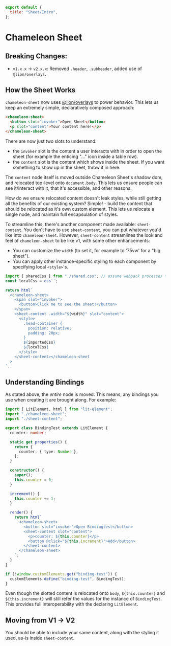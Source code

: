 ```js script
export default {
  title: "Sheet/Intro",
};
```

# Chameleon Sheet

## Breaking Changes:

- `v1.x.x` -> `v2.x.x`: Removed `.header`, `.subheader`, added use of `@lion/overlays`.

## How the Sheet Works

`chameleon-sheet` now uses [@lion/overlays](https://github.com/ing-bank/lion/tree/master/packages/overlays) to power behavior. This lets us keep an extremely simple, declaratively composed approach:

```html
<chameleon-sheet>
  <button slot="invoker">Open Sheet</button>
  <p slot="content">Your content here!</p>
</chameleon-sheet>
```

There are now just two slots to understand:

- the `invoker` slot is the content a user interacts with in order to open the sheet (for example the enticing "..." icon inside a table row).
- the `content` slot is the content which shows inside the sheet. If you want something to show up in the sheet, throw it in here.

The `content` node itself is moved outside Chameleon Sheet's shadow dom, and relocated top-level onto `document.body`. This lets us ensure people can see it/interact with it, that it's accessible, and other reasons.

How do we ensure relocated content doesn't leak styles, while still getting all the benefits of our existing system? Simple! - build the content that should be relocated as it's own custom element. This lets us relocate a single node, and maintain full encapsulation of styles.

To streamline this, there's another component made available: `sheet-content`. You don't have to use `sheet-content`, you can put whatever you'd like into `chameleon-sheet`. However, `sheet-content` streamlines the look and feel of `chameleon-sheet` to be like v1, with some other enhancements:

- You can customize the `width` (to set it, for example to '75vw' for a "big sheet").
- You can apply other instance-specific styling to each component by specifying local `<style>`'s.

```js
import { sharedCss } from "./shared.css"; // assume webpack processes this into a css tagged-export
const localCss = css``;

return html`
  <chameleon-sheet>
    <span slot="invoker">
      <button>Click me to see the sheet!</button>
    </span>
    <sheet-content .width="${width}" slot="content">
      <style>
        .head-container {
          position: relative;
          padding: 20px;
        }
        ${importedCss}
        ${localCss}
      </style>
    </sheet-content></chameleon-sheet
  >
`;
```

## Understanding Bindings

As stated above, the _entire_ node is moved. This means, any bindings you use when creating it are brought along. For example:

```typescript
import { LitElement, html } from "lit-element";
import "./chameleon-sheet";
import "./sheet-content";

export class BindingTest extends LitElement {
  counter: number;

  static get properties() {
    return {
      counter: { type: Number },
    };
  }

  constructor() {
    super();
    this.counter = 0;
  }

  increment() {
    this.counter += 1;
  }

  render() {
    return html`
      <chameleon-sheet>
        <button slot="invoker">Open Bindingtest</button>
        <sheet-content slot="content">
          <p>counter: ${this.counter}</p>
          <button @click="${this.increment}">Add</button>
        </sheet-content>
      </chameleon-sheet>
    `;
  }
}

if (!window.customElements.get("binding-test")) {
  customElements.define("binding-test", BindingTest);
}
```

Even though the slotted content is relocated onto `body`, `${this.counter}` and `${this.increment}` will still refer the values for the instance of `BindingTest`. This provides full interoperability with the declaring `LitElement`.

## Moving from V1 -> V2

You should be able to include your same content, along with the styling it used, as-is inside `sheet-content`.
